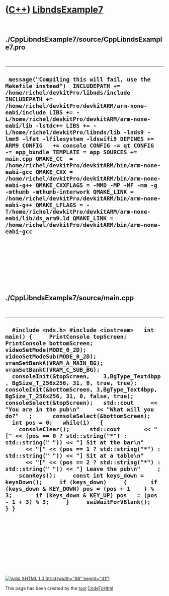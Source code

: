 



 

 

 

 

 

([C++](Cpp.htm)) [LibndsExample7](CppLibndsExample7.htm)
========================================================

 

./CppLibndsExample7/source/CppLibndsExample7.pro
------------------------------------------------

 

  -------------------------------------------------------------------------------------------------------------------------------------------------------------------------------------------------------------------------------------------------------------------------------------------------------------------------------------------------------------------------------------------------------------------------------------------------------------------------------------------------------------------------------------------------------------------------------------------------------------------------------------------------------------------------------------------------------------------------------------------------------------------------------------------------------------------------------------------------------------------------------------------------
  ` message("Compiling this will fail, use the Makefile instead")  INCLUDEPATH += /home/richel/devkitPro/libnds/include INCLUDEPATH += /home/richel/devkitPro/devkitARM/arm-none-eabi/include LIBS += -L/home/richel/devkitPro/devkitARM/arm-none-eabi/lib -lstdc++ LIBS += -L/home/richel/devkitPro/libnds/lib -lnds9 -lmm9 -lfat -lfilesystem -ldswifi9 DEFINES += ARM9 CONFIG   += console CONFIG -= qt CONFIG   -= app_bundle TEMPLATE = app SOURCES += main.cpp QMAKE_CC  = /home/richel/devkitPro/devkitARM/bin/arm-none-eabi-gcc QMAKE_CXX = /home/richel/devkitPro/devkitARM/bin/arm-none-eabi-g++ QMAKE_CXXFLAGS = -MMD -MP -MF -mm -g -mthumb -mthumb-interwork QMAKE_LINK = /home/richel/devkitPro/devkitARM/bin/arm-none-eabi-g++ QMAKE_LFLAGS = -T/home/richel/devkitPro/devkitARM/arm-none-eabi/lib/ds_arm9.ld QMAKE_LINK = /home/richel/devkitPro/devkitARM/bin/arm-none-eabi-gcc`
  -------------------------------------------------------------------------------------------------------------------------------------------------------------------------------------------------------------------------------------------------------------------------------------------------------------------------------------------------------------------------------------------------------------------------------------------------------------------------------------------------------------------------------------------------------------------------------------------------------------------------------------------------------------------------------------------------------------------------------------------------------------------------------------------------------------------------------------------------------------------------------------------------

 

 

 

 

 

./CppLibndsExample7/source/main.cpp
-----------------------------------

 

  ---------------------------------------------------------------------------------------------------------------------------------------------------------------------------------------------------------------------------------------------------------------------------------------------------------------------------------------------------------------------------------------------------------------------------------------------------------------------------------------------------------------------------------------------------------------------------------------------------------------------------------------------------------------------------------------------------------------------------------------------------------------------------------------------------------------------------------------------------------------------------------------------------------------------------------------------------------------------------------------------------------------------------------------------------------------------------------------------------------------------------------------------------------------------------------
  `  #include <nds.h> #include <iostream>   int main() {     PrintConsole topScreen;     PrintConsole bottomScreen;          videoSetMode(MODE_0_2D);     videoSetModeSub(MODE_0_2D);      vramSetBankA(VRAM_A_MAIN_BG);     vramSetBankC(VRAM_C_SUB_BG);    consoleInit(&topScreen,    3,BgType_Text4bpp, BgSize_T_256x256, 31, 0, true, true);     consoleInit(&bottomScreen, 3,BgType_Text4bpp, BgSize_T_256x256, 31, 0, false, true);       consoleSelect(&topScreen);   std::cout     << "You are in the pub\n"     << "What will you do?"   ;      consoleSelect(&bottomScreen);    int pos = 0;   while(1)   {     consoleClear();      std::cout       << "[" << (pos == 0 ? std::string("*") : std::string(" ")) << "] Sit at the bar\n"       << "[" << (pos == 1 ? std::string("*") : std::string(" ")) << "] Sit at a table\n"       << "[" << (pos == 2 ? std::string("*") : std::string(" ")) << "] Leave the pub\n"     ;      scanKeys();     const int keys_down = keysDown();     if (keys_down)     {       if (keys_down & KEY_DOWN) pos = (pos + 1    ) % 3;       if (keys_down & KEY_UP) pos   = (pos - 1 + 3) % 3;     }     swiWaitForVBlank();     } }`
  ---------------------------------------------------------------------------------------------------------------------------------------------------------------------------------------------------------------------------------------------------------------------------------------------------------------------------------------------------------------------------------------------------------------------------------------------------------------------------------------------------------------------------------------------------------------------------------------------------------------------------------------------------------------------------------------------------------------------------------------------------------------------------------------------------------------------------------------------------------------------------------------------------------------------------------------------------------------------------------------------------------------------------------------------------------------------------------------------------------------------------------------------------------------------------------

 

 

 

 

 





 

[![Valid XHTML 1.0 Strict](valid-xhtml10.png){width="88"
height="31"}](http://validator.w3.org/check?uri=referer)

This page has been created by the [tool](Tools.htm)
[CodeToHtml](ToolCodeToHtml.htm)
